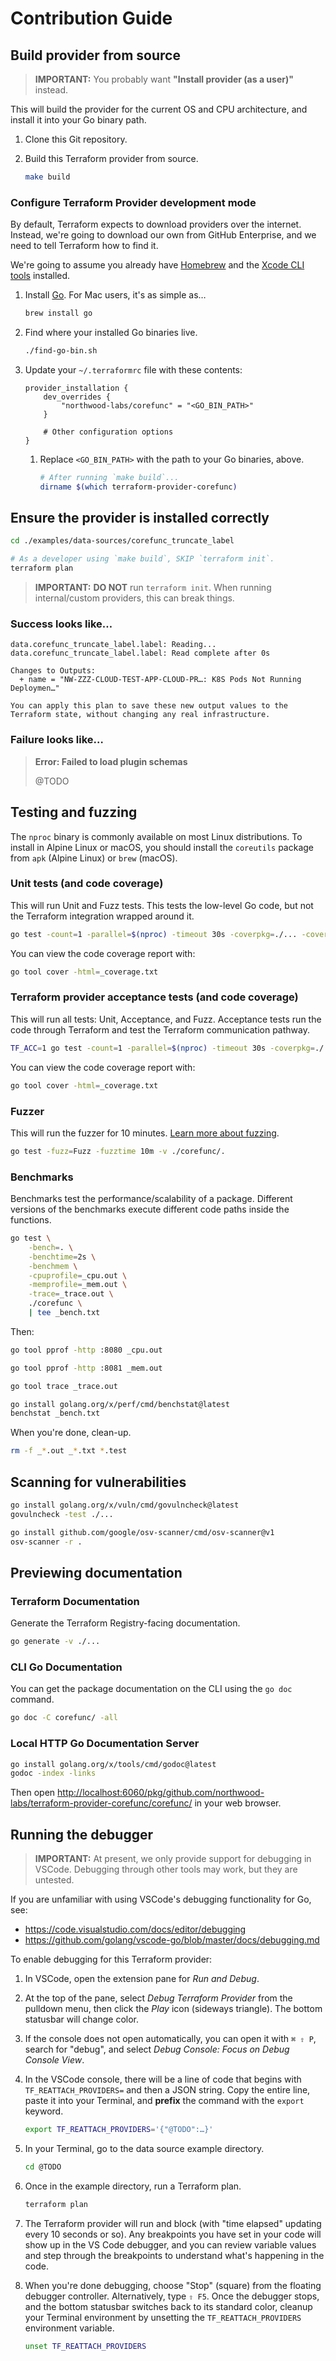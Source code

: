 # Contribution Guide

## Build provider from source

> **IMPORTANT:** You probably want **"Install provider (as a user)"** instead.

This will build the provider for the current OS and CPU architecture, and install it into your Go binary path.

1. Clone this Git repository.

1. Build this Terraform provider from source.

    ```bash
    make build
    ```

### Configure Terraform Provider development mode

By default, Terraform expects to download providers over the internet. Instead, we're going to download our own from GitHub Enterprise, and we need to tell Terraform how to find it.

We're going to assume you already have [Homebrew](https://mac.install.guide/homebrew/index.html) and the [Xcode CLI tools](https://mac.install.guide/commandlinetools/1.html) installed.

1. Install [Go](https://go.dev). For Mac users, it's as simple as…

    ```bash
    brew install go
    ```

1. Find where your installed Go binaries live.

    ```bash
    ./find-go-bin.sh
    ```

1. Update your `~/.terraformrc` file with these contents:

    ```hcl
    provider_installation {
        dev_overrides {
            "northwood-labs/corefunc" = "<GO_BIN_PATH>"
        }

        # Other configuration options
    }
    ```

    1. Replace `<GO_BIN_PATH>` with the path to your Go binaries, above.

        ```bash
        # After running `make build`...
        dirname $(which terraform-provider-corefunc)
        ```

## Ensure the provider is installed correctly

```bash
cd ./examples/data-sources/corefunc_truncate_label

# As a developer using `make build`, SKIP `terraform init`.
terraform plan
```

> **IMPORTANT:** **DO NOT** run `terraform init`. When running internal/custom providers, this can break things.

### Success looks like…

```plain
data.corefunc_truncate_label.label: Reading...
data.corefunc_truncate_label.label: Read complete after 0s

Changes to Outputs:
  + name = "NW-ZZZ-CLOUD-TEST-APP-CLOUD-PR…: K8S Pods Not Running Deploymen…"

You can apply this plan to save these new output values to the Terraform state, without changing any real infrastructure.
```

### Failure looks like…

> **Error: Failed to load plugin schemas**
>
> @TODO

## Testing and fuzzing

The `nproc` binary is commonly available on most Linux distributions. To install in Alpine Linux or macOS, you should install the `coreutils` package from `apk` (Alpine Linux) or `brew` (macOS).

### Unit tests (and code coverage)

This will run Unit and Fuzz tests. This tests the low-level Go code, but not the Terraform integration wrapped around it.

```bash
go test -count=1 -parallel=$(nproc) -timeout 30s -coverpkg=./... -coverprofile=_coverage.txt -v ./...
```

You can view the code coverage report with:

```bash
go tool cover -html=_coverage.txt
```

### Terraform provider acceptance tests (and code coverage)

This will run all tests: Unit, Acceptance, and Fuzz. Acceptance tests run the code through Terraform and test the Terraform communication pathway.

```bash
TF_ACC=1 go test -count=1 -parallel=$(nproc) -timeout 30s -coverpkg=./... -coverprofile=_coverage.txt -v ./...
```

You can view the code coverage report with:

```bash
go tool cover -html=_coverage.txt
```

### Fuzzer

This will run the fuzzer for 10 minutes. [Learn more about fuzzing](https://go.dev/doc/tutorial/fuzz).

```bash
go test -fuzz=Fuzz -fuzztime 10m -v ./corefunc/.
```

### Benchmarks

Benchmarks test the performance/scalability of a package. Different versions of the benchmarks execute different code paths inside the functions.

```bash
go test \
    -bench=. \
    -benchtime=2s \
    -benchmem \
    -cpuprofile=_cpu.out \
    -memprofile=_mem.out \
    -trace=_trace.out \
    ./corefunc \
    | tee _bench.txt
```

Then:

```bash
go tool pprof -http :8080 _cpu.out
```

```bash
go tool pprof -http :8081 _mem.out
```

```bash
go tool trace _trace.out
```

```bash
go install golang.org/x/perf/cmd/benchstat@latest
benchstat _bench.txt
```

When you're done, clean-up.

```bash
rm -f _*.out _*.txt *.test
```

## Scanning for vulnerabilities

```bash
go install golang.org/x/vuln/cmd/govulncheck@latest
govulncheck -test ./...
```

```bash
go install github.com/google/osv-scanner/cmd/osv-scanner@v1
osv-scanner -r .
```

## Previewing documentation

### Terraform Documentation

Generate the Terraform Registry-facing documentation.

```bash
go generate -v ./...
```

### CLI Go Documentation

You can get the package documentation on the CLI using the `go doc` command.

```bash
go doc -C corefunc/ -all
```

### Local HTTP Go Documentation Server

```bash
go install golang.org/x/tools/cmd/godoc@latest
godoc -index -links
```

Then open <http://localhost:6060/pkg/github.com/northwood-labs/terraform-provider-corefunc/corefunc/> in your web browser.

## Running the debugger

> **IMPORTANT:** At present, we only provide support for debugging in VSCode. Debugging through other tools may work, but they are untested.

If you are unfamiliar with using VSCode's debugging functionality for Go, see:

* <https://code.visualstudio.com/docs/editor/debugging>
* <https://github.com/golang/vscode-go/blob/master/docs/debugging.md>

To enable debugging for this Terraform provider:

1. In VSCode, open the extension pane for _Run and Debug_.

1. At the top of the pane, select _Debug Terraform Provider_ from the pulldown menu, then click the _Play_ icon (sideways triangle). The bottom statusbar will change color.

1. If the console does not open automatically, you can open it with `⌘ ⇧ P`, search for "debug", and select _Debug Console: Focus on Debug Console View_.

1. In the VSCode console, there will be a line of code that begins with `TF_REATTACH_PROVIDERS=` and then a JSON string. Copy the entire line, paste it into your Terminal, and **prefix** the command with the `export` keyword.

    ```bash
    export TF_REATTACH_PROVIDERS='{"@TODO":…}'
    ```

1. In your Terminal, go to the data source example directory.

    ```bash
    cd @TODO
    ```

1. Once in the example directory, run a Terraform plan.

    ```bash
    terraform plan
    ```

1. The Terraform provider will run and block (with "time elapsed" updating every 10 seconds or so). Any breakpoints you have set in your code will show up in the VS Code debugger, and you can review variable values and step through the breakpoints to understand what's happening in the code.

1. When you're done debugging, choose "Stop" (square) from the floating debugger controller. Alternatively, type `⇧ F5`. Once the debugger stops, and the bottom statusbar switches back to its standard color, cleanup your Terminal environment by unsetting the `TF_REATTACH_PROVIDERS` environment variable.

    ```bash
    unset TF_REATTACH_PROVIDERS
    ```
